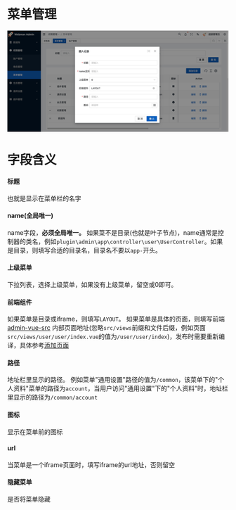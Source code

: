 # 菜单管理
![](../img/menu.png)

# 字段含义

#### 标题
也就是显示在菜单栏的名字

#### name(全局唯一)
name字段，**必须全局唯一。**
如果菜不是目录(也就是叶子节点)，name通常是控制器的类名，例如`plugin\admin\app\controller\user\UserController`。如果是目录，则填写合适的目录名，目录名不要以`app-`开头。

#### 上级菜单
下拉列表，选择上级菜单，如果没有上级菜单，留空或0即可。

#### 前端组件
如果菜单是目录或iframe，则填写`LAYOUT`。
如果菜单是具体的页面，则填写前端 [admin-vue-src](https://github.com/webman-php/admin-vue-src) 内部页面地址(忽略`src/views`前缀和文件后缀，例如页面`src/views/user/user/index.vue`的值为`/user/user/index`)，发布时需要重新编译，具体参考[添加页面](../development/page.md)

#### 路径
地址栏里显示的路径。
例如菜单"通用设置"路径的值为`/common`，该菜单下的"个人资料"菜单的路径为`account`，当用户访问"通用设置"下的"个人资料"时，地址栏里显示的路径为`/common/account`

#### 图标
显示在菜单前的图标

#### url
当菜单是一个iframe页面时，填写iframe的url地址，否则留空

#### 隐藏菜单
是否将菜单隐藏